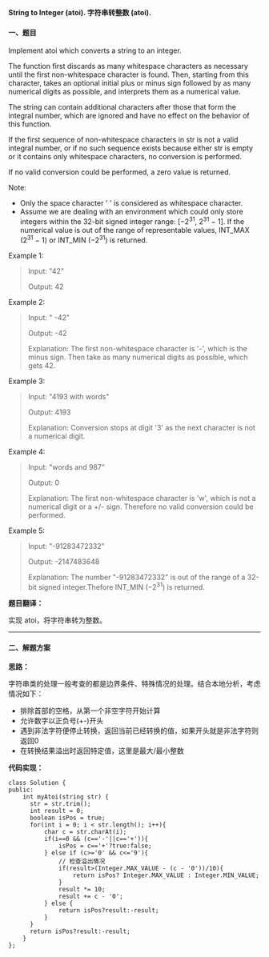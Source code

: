**String to Integer (atoi). 字符串转整数 (atoi).**

#### 一、题目

Implement atoi which converts a string to an integer.

The function first discards as many whitespace characters as necessary until the first non-whitespace character is found. Then, starting from this character, takes an optional initial plus or minus sign followed by as many numerical digits as possible, and interprets them as a numerical value.

The string can contain additional characters after those that form the integral number, which are ignored and have no effect on the behavior of this function.

If the first sequence of non-whitespace characters in str is not a valid integral number, or if no such sequence exists because either str is empty or it contains only whitespace characters, no conversion is performed.

If no valid conversion could be performed, a zero value is returned.

Note:

- Only the space character ' ' is considered as whitespace character.
- Assume we are dealing with an environment which could only store integers within the 32-bit signed integer range: [−2<sup>31</sup>,  2<sup>31</sup> − 1]. If the numerical value is out of the range of representable values, INT_MAX (2<sup>31</sup> − 1) or INT_MIN (−2<sup>31</sup>) is returned.

Example 1:

> Input: "42"
>
> Output: 42

Example 2:

> Input: "   -42"
>
> Output: -42
>
> Explanation: The first non-whitespace character is '-', which is the minus sign.
             Then take as many numerical digits as possible, which gets 42.

Example 3:

> Input: "4193 with words"
>
> Output: 4193
>
> Explanation: Conversion stops at digit '3' as the next character is not a numerical digit.

Example 4:

> Input: "words and 987"
>
> Output: 0
>
> Explanation: The first non-whitespace character is 'w', which is not a numerical
             digit or a +/- sign. Therefore no valid conversion could be performed.

Example 5:

> Input: "-91283472332"
>
> Output: -2147483648
>
> Explanation: The number "-91283472332" is out of the range of a 32-bit signed integer.Thefore INT_MIN (−2<sup>31</sup>) is returned.


**题目翻译：**

实现 atoi，将字符串转为整数。

---

#### 二、解题方案

**思路：**

字符串类的处理一般考查的都是边界条件、特殊情况的处理。结合本地分析，考虑情况如下：

- 排除首部的空格，从第一个非空字符开始计算
- 允许数字以正负号(+-)开头
- 遇到非法字符便停止转换，返回当前已经转换的值，如果开头就是非法字符则返回0
- 在转换结果溢出时返回特定值，这里是最大/最小整数



**代码实现：**

```
class Solution {
public:
    int myAtoi(string str) {
      str = str.trim();
      int result = 0;
      boolean isPos = true;
      for(int i = 0; i < str.length(); i++){
          char c = str.charAt(i);
          if(i==0 && (c=='-'||c=='+')){
              isPos = c=='+'?true:false;
          } else if (c>='0' && c<='9'){
              // 检查溢出情况
              if(result>(Integer.MAX_VALUE - (c - '0'))/10){
                  return isPos? Integer.MAX_VALUE : Integer.MIN_VALUE;
              }
              result *= 10;
              result += c - '0';
          } else {
              return isPos?result:-result;
          }
      }
      return isPos?result:-result;
    }
};
```
